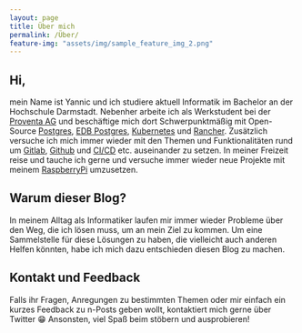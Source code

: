 ```yaml
---
layout: page
title: Über mich
permalink: /Über/
feature-img: "assets/img/sample_feature_img_2.png"
---
```


## Hi,

mein Name ist Yannic und ich studiere aktuell Informatik im Bachelor an der Hochschule Darmstadt. Nebenher arbeite ich als Werkstudent bei der [Proventa AG](https://www.proventa.de) und beschäftige mich dort Schwerpunktmäßig mit Open-Source [Postgres](https://www.postgresql.org), [EDB Postgres](https://www.enterprisedb.com), [Kubernetes](https://kubernetes.io/de/) und [Rancher](https://rancher.com). Zusätzlich versuche ich mich immer wieder mit den Themen und Funktionalitäten rund um [Gitlab](https://about.gitlab.com), [Github](https://github.com) und [CI/CD](https://docs.gitlab.com/ee/ci/) etc. auseinander zu setzen. In meiner Freizeit reise und tauche ich gerne und versuche immer wieder neue Projekte mit meinem [RaspberryPi](https://www.raspberrypi.org) umzusetzen.

## Warum dieser Blog?

In meinem Alltag als Informatiker laufen mir immer wieder Probleme über den Weg, die ich lösen muss, um an mein Ziel zu kommen. Um eine Sammelstelle für diese Lösungen zu haben, die vielleicht auch anderen Helfen könnten, habe ich mich dazu entschieden diesen Blog zu machen.

## Kontakt und Feedback

Falls ihr Fragen, Anregungen zu bestimmten Themen oder mir einfach ein kurzes Feedback zu n-Posts geben wollt, kontaktiert mich gerne über Twitter :grin:
Ansonsten, viel Spaß beim stöbern und ausprobieren!